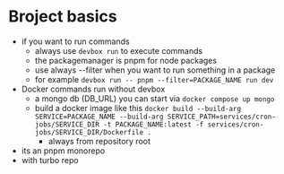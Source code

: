 # Broject basics

- if you want to run commands
  - always use `devbox run` to execute commands
  - the packagemanager is pnpm for node packages
  - use always --filter when you want to run something in a package
  - for example `devbox run -- pnpm --filter=PACKAGE_NAME run dev`
- Docker commands run without devbox
  - a mongo db (DB_URL) you can start via `docker compose up mongo`
  - build a docker image like this `docker build --build-arg SERVICE=PACKAGE_NAME --build-arg SERVICE_PATH=services/cron-jobs/SERVICE_DIR -t PACKAGE_NAME:latest -f services/cron-jobs/SERVICE_DIR/Dockerfile .`
    - always from repository root
- its an pnpm monorepo
- with turbo repo

